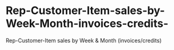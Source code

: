 # Rep-Customer-Item-sales-by-Week-Month-invoices-credits-
Rep-Customer-Item sales by Week &amp; Month (invoices/credits) 
